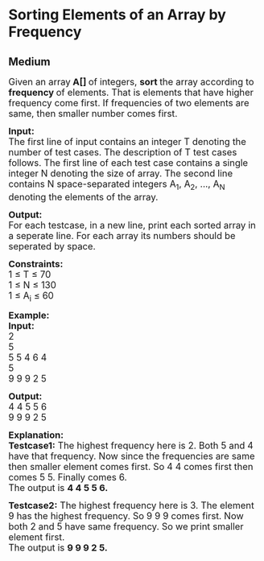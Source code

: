 # Sorting Elements of an Array by Frequency
## Medium
<div class="problems_problem_content__Xm_eO"><p><span style="font-size:18px">Given an array<strong> A[] </strong>of integers, <strong>sort </strong>the array according to <strong>frequency </strong>of elements. That is elements that have higher frequency come first. If frequencies of two elements are same, then smaller number comes first.</span></p>

<p><span style="font-size:18px"><strong>Input:</strong></span><br>
<span style="font-size:18px">The first line of input contains an integer T denoting the number of test cases. The description of T test cases follows. The first line of each test case contains a single integer N denoting the size of array. The second line contains N space-separated integers A<sub>1</sub>, A<sub>2</sub>, ..., A<sub>N</sub> denoting the elements of the array.</span></p>

<p><span style="font-size:18px"><strong>Output:</strong></span><br>
<span style="font-size:18px">For each testcase, in a new line, print each&nbsp;sorted array in a seperate line. For each array its numbers should be seperated by space.</span></p>

<p><span style="font-size:18px"><strong>Constraints:</strong></span><br>
<span style="font-size:18px">1 ≤ T ≤ 70<br>
1 ≤ N ≤ 130<br>
1 ≤ A<sub>i</sub> ≤ 60&nbsp;</span></p>

<p><span style="font-size:18px"><strong>Example:</strong></span><br>
<span style="font-size:18px"><strong>Input:</strong></span><br>
<span style="font-size:18px">2<br>
5<br>
5 5 4 6 4</span><br>
<span style="font-size:18px">5<br>
9 9 9 2 5</span></p>

<p><span style="font-size:18px"><strong>Output:</strong></span><br>
<span style="font-size:18px">4 4 5 5 6<br>
9 9 9 2 5</span></p>

<p><span style="font-size:18px"><strong>Explanation:</strong><br>
<strong>Testcase1:</strong> The highest frequency here is 2. Both 5 and 4 have that frequency. Now since the frequencies are same then smaller element comes first. So 4 4 comes first then comes 5 5. Finally comes 6.<br>
The output is <strong>4 4 5 5 6.</strong></span></p>

<p><span style="font-size:18px"><strong>Testcase2:</strong> The highest frequency here is 3. The element 9 has the highest frequency. So 9 9 9 comes first. Now both 2 and 5 have same frequency. So we print smaller element first.<br>
The output is <strong>9 9 9 2 5.</strong></span><br>
&nbsp;</p>
</div>